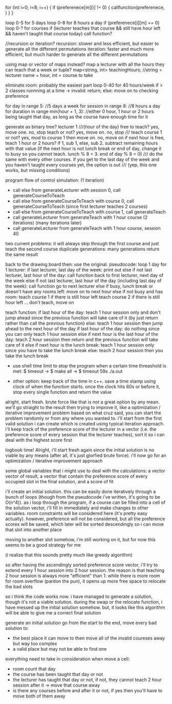 for (int i=0; i<8; i++)
{
	if (preferenece[m][i] != 0) {
		callfunction(preferenece, )
	}
}


loop 0-5 for 5 days
	loop 0-8 for 8 hours a day
		if (preferenece[i][m] == 0)
			loop 0-? for courses
				if (lecturer teaches that course && still have hour left && haven't taught that course today)
					call function?

//recursion or iteration?
recursion: slower and less efficient, but easier to generate all the different permutations
iteration: faster and much more efficient, but much harder to generate all the different permutations



using map or vector of maps instead? map a lecturer with all the hours they can teach that a week
or tuple?
map<string, int> teachingHours;			//string = lecturer name + hour, int = course to take


eliminate room: probably the easiest part
loop 0-40 for 40 hours/week
	if > 2 classes runnning at a time -> invalid:
		return;
	else:
		move on to checking preference



for day in range 5:		//5 days a week
	for session in range 8:		//8 hours a day
		for duration in range min(hour + 1, 3):		//either 0 hour, 1 hour or 2 hours being taught that day, as long as the course have enough time for it



generate as binary tree?
lecturer 1
	///(hour of the day)
	free to teach? yes, move one. no, stop
		teach or not? yes, move on. no, stop
			///
			teach course 1 or not? yes, mod to course 1 then move on. no, move on
				if next hour is free, teach 1 hour or 2 hours? if 1, sub 1, else, sub 2. subtract remaining hours with that value
				(if the next hour is not lunch break or end of day, change it to busy so you cannot teach. lunch % 8 = 3. end of day % 8 = 0)
					///
					do the same with every other courses. if you get to the last day of the week and you haven't taught every courses yet, the option is out
						///
(yep, this one works, but missing conditions)



program flow of control simulation:
(1 iteration)
- call else from generateLecturer with session 0, call generateCourseToTeach
- call else from generateCourseToTeach with course 0, call generateCourseToTeach (since first lecturer teaches 2 courses)
- call else from generateCourseToTeach with course 1, call generateTeach
- call generateLecturer from generateTeach with 1 hour course
(2 iterations)
(many iterations later)
- call generateLecturer from generateTeach with 1 hour course, session 40



two current problems: it will always skip through the first course and just teach the second course
duplicate generations: many generations return the same result


back to the drawing board then: use the original. pseudocode:
loop 1 day for 1 lecturer:
	if last lecturer, last day of the week:
		print out
	else if not last lecturer, last hour of the day:
		call function
		back to first lecturer, next day of the week
	else if not last lecturer, last hour of the day (including last day of the week):
		call function
		go to next lecturer
	else if busy, lunch break or doesn't have any rooms left:
		move on to next hour
	else if not busy and has room:
		teach course 1 if there is still hour left
		teach course 2 if there is still hour left
		...
		don't teach, move on


teach function:
if last hour of the day:
	teach 1 hour session only and don't jump ahead since the previous function will take care of it (by just return rather than call the previous function)
else:
	teach 1 hour session then jump ahead to the next hour of the day
if last hour of the day:
	do nothing since you can only teach 1 hour session
else if next hour is the last hour of the day:
	teach 2 hour session then return and the previous function will take care of it
else if next hour is the lunch break:
	teach 1 hour session only since you have to take the lunch break
else:
	teach 2 hour session then you take the lunch break


- use shell time limit to stop the program when a certain time threashold is met:
$ timeout <time-limit-interval> <command>
-> $ make all
-> $ timeout 59s ./a.out



- other option: keep track of the time in c++. save a time stamp using clock of when the function starts. once the clock hits 60s or before it, stop every single function and return the value







alright, start fresh. brute force like that is not a great option by any mean. we'll go straight to the result then trying to improve it, like a optimization / iterative improvement problem
based on what cruz said, you can start the problem randomly or from any where you wanted to. i'll start from the first valid solution i can create which is created using typical iteration approach. i'll keep track of the preference score of the lecturer in a vector (i.e. the preference score of every session that the lecturer teaches), sort it so i can deal with the highest score first




logbook time!
Alright, i'll start fresh again since the initial solution is no viable by any means (after all, it's just glorfied brute force). i'll now go for an optimization / iterative improvement approach

some global variables that i might use to deal with the calculations: a vector vector of result, a vector that contain the preference score of every occupied slot in the final solution, and a score of fit

i'll create an initial solution. this can be easily done iteratively through a bunch of loops (though from the pseudocode i've written, it's going to be O(n^4)). as i loop through the program, if a course can be filled into a cell of the solution vector, i'll fill in immediately and make changes to other variables. room constraints will be considered here (it's pretty easy actually). however, preference will not be considered, but all the preference scores will be saved, which later will be sorted descendingly so i can move that slot into another place

moving to another slot somehow, i'm still working on it, but for now this seems to be a good strategy for me

(i realize that this sounds pretty much like greedy algorithm)





so after having the ascendingly sorted preference score vector, i'll try to extend every 1 hour session into 2 hour session. the reason is that teaching 2 hour session is always more "efficient" than 1: while there is more room for room overflow (pardon the pun), it opens up more free space to relocate the bad slots



so i think the code works now. i have managed to generate a solution, though it's not a viable solution. during the swap or the relocate function, i have messed up the initial solution somehow. but, it looks like this algorithm will be able to give me a correct final solution




generate an initial solution
go from the start to the end, move every bad solution to:
- the best place it can move to then move all of the invalid coureses away but way too complex
- a valid place but may not be able to find one


everything need to take in consideration when move a cell:
- room count that day
- the course has been taught that day or not
- the lecturer has taught that day or not, if not, they cannot teach 2 hour session after it -> move that course away
- is there any courses before and after it or not, if yes then you'll have to move both of them away